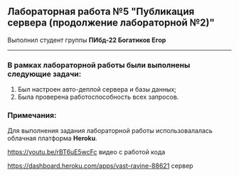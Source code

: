 ## Лабораторная работа №5 "Публикация сервера (продолжение лабораторной №2)"

Выполнил студент группы **ПИбд-22 Богатиков Егор**

******

### В рамках лабораторной работы были выполнены следующие задачи:
1. Был настроен авто-деплой сервера и базы данных;
1. Была проверена работоспособность всех запросов.

### Примечания:
Для выполнения задания лабораторной работы использовалалась облачная платформа **Heroku**.


https://youtu.be/rBT6uE5wcFc видео с работой кода


https://dashboard.heroku.com/apps/vast-ravine-88621 сервер